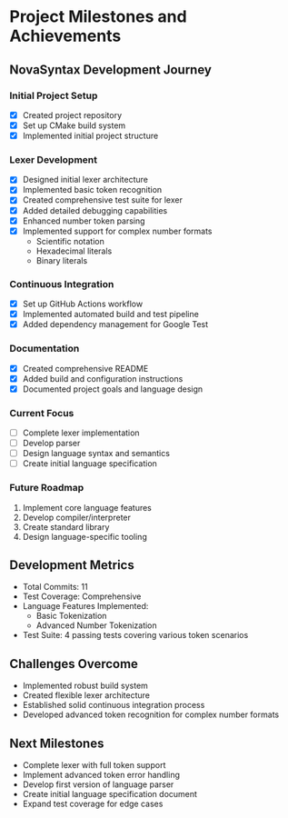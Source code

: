 # Project Milestones and Achievements

## NovaSyntax Development Journey

### Initial Project Setup
- [x] Created project repository
- [x] Set up CMake build system
- [x] Implemented initial project structure

### Lexer Development
- [x] Designed initial lexer architecture
- [x] Implemented basic token recognition
- [x] Created comprehensive test suite for lexer
- [x] Added detailed debugging capabilities
- [x] Enhanced number token parsing
- [x] Implemented support for complex number formats
  * Scientific notation
  * Hexadecimal literals
  * Binary literals

### Continuous Integration
- [x] Set up GitHub Actions workflow
- [x] Implemented automated build and test pipeline
- [x] Added dependency management for Google Test

### Documentation
- [x] Created comprehensive README
- [x] Added build and configuration instructions
- [x] Documented project goals and language design

### Current Focus
- [ ] Complete lexer implementation
- [ ] Develop parser
- [ ] Design language syntax and semantics
- [ ] Create initial language specification

### Future Roadmap
1. Implement core language features
2. Develop compiler/interpreter
3. Create standard library
4. Design language-specific tooling

## Development Metrics
- Total Commits: 11
- Test Coverage: Comprehensive
- Language Features Implemented: 
  * Basic Tokenization
  * Advanced Number Tokenization
- Test Suite: 4 passing tests covering various token scenarios

## Challenges Overcome
- Implemented robust build system
- Created flexible lexer architecture
- Established solid continuous integration process
- Developed advanced token recognition for complex number formats

## Next Milestones
- Complete lexer with full token support
- Implement advanced token error handling
- Develop first version of language parser
- Create initial language specification document
- Expand test coverage for edge cases
